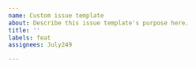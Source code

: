 ```yaml
---
name: Custom issue template
about: Describe this issue template's purpose here.
title: ''
labels: feat
assignees: July249

---
```



